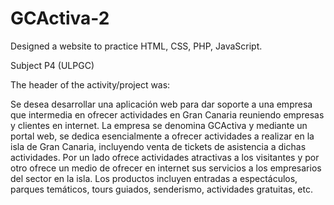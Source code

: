 # GCActiva-2
Designed a website to practice HTML, CSS, PHP, JavaScript.

Subject P4 (ULPGC)

The header of the activity/project was:

Se desea desarrollar una aplicación web para dar soporte a una empresa que intermedia en ofrecer actividades en Gran Canaria reuniendo empresas y clientes en internet. La empresa se denomina GCActiva y mediante un portal web, se dedica esencialmente a ofrecer actividades a realizar en la isla de Gran Canaria, incluyendo venta de tickets de asistencia a dichas actividades. Por un lado ofrece actividades atractivas a los visitantes y por otro ofrece un medio de ofrecer en internet sus servicios a los empresarios del sector en la isla. Los productos incluyen entradas a espectáculos, parques temáticos, tours guiados, senderismo, actividades gratuitas, etc.
